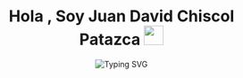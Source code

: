 <h1 align="center"><b>Hola , Soy Juan David Chiscol Patazca </b><img src="https://media.giphy.com/media/hvRJCLFzcasrR4ia7z/giphy.gif" width="35"></h1>
<p align="center">
  <img src="https://readme-typing-svg.herokuapp.com?font=Time+New+Roman&color=cyan&size=30&center=true&vCenter=true&width=900&height=100&lines=Soy+Estudiante+de+la+carrera+de+Ingenier%C3%ADa+de+Sistemas;Dsarrollador+Front-End+%E2%9D%A4;Me+gusta+desarrollar+p%C3%A1ginas+web." alt="Typing SVG">
</p>
